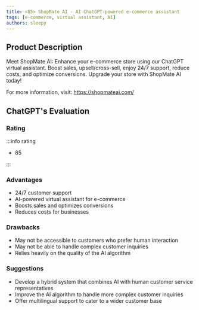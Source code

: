 ```yaml
---
title: <85> ShopMate AI - AI ChatGPT-powered e-commerce assistant
tags: [e-commerce, virtual assistant, AI]
authors: sleepy
---
```


## Product Description

Meet ShopMate AI: Enhance your e-commerce store using our ChatGPT virtual assistant. Boost sales, upsell/cross-sell, enjoy 24/7 support, reduce costs, and optimize conversions. Upgrade your store with ShopMate AI today!

For more information, visit: https://shopmateai.com/

## ChatGPT's Evaluation

### Rating

:::info rating

- 85

:::

### Advantages

- 24/7 customer support
- AI-powered virtual assistant for e-commerce
- Boosts sales and optimizes conversions
- Reduces costs for businesses


### Drawbacks

- May not be accessible to customers who prefer human interaction
- May not be able to handle complex customer inquiries
- Relies heavily on the quality of the AI algorithm

### Suggestions

- Develop a hybrid system that combines AI with human customer service representatives
- Improve the AI algorithm to handle more complex customer inquiries
- Offer multilingual support to cater to a wider customer base